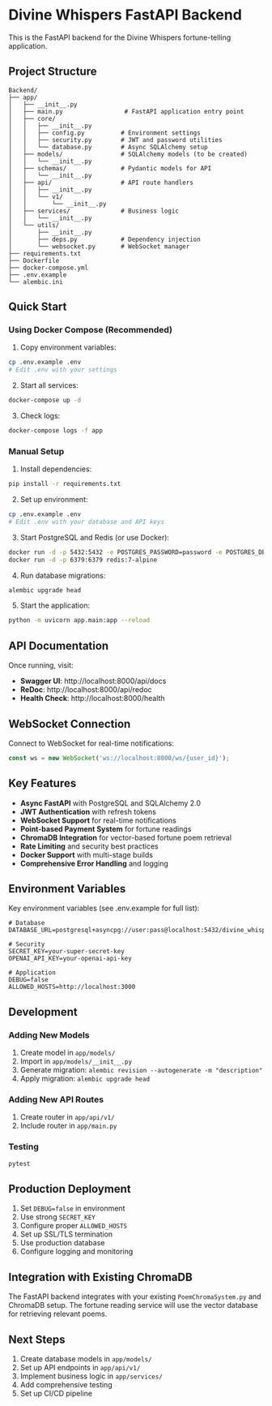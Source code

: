 # Divine Whispers FastAPI Backend

This is the FastAPI backend for the Divine Whispers fortune-telling application.

## Project Structure

```
Backend/
├── app/
│   ├── __init__.py
│   ├── main.py                 # FastAPI application entry point
│   ├── core/
│   │   ├── __init__.py
│   │   ├── config.py          # Environment settings
│   │   ├── security.py        # JWT and password utilities
│   │   └── database.py        # Async SQLAlchemy setup
│   ├── models/                # SQLAlchemy models (to be created)
│   │   └── __init__.py
│   ├── schemas/               # Pydantic models for API
│   │   └── __init__.py
│   ├── api/                   # API route handlers
│   │   ├── __init__.py
│   │   └── v1/
│   │       └── __init__.py
│   ├── services/              # Business logic
│   │   └── __init__.py
│   └── utils/
│       ├── __init__.py
│       ├── deps.py            # Dependency injection
│       └── websocket.py       # WebSocket manager
├── requirements.txt
├── Dockerfile
├── docker-compose.yml
├── .env.example
└── alembic.ini
```

## Quick Start

### Using Docker Compose (Recommended)

1. Copy environment variables:
```bash
cp .env.example .env
# Edit .env with your settings
```

2. Start all services:
```bash
docker-compose up -d
```

3. Check logs:
```bash
docker-compose logs -f app
```

### Manual Setup

1. Install dependencies:
```bash
pip install -r requirements.txt
```

2. Set up environment:
```bash
cp .env.example .env
# Edit .env with your database and API keys
```

3. Start PostgreSQL and Redis (or use Docker):
```bash
docker run -d -p 5432:5432 -e POSTGRES_PASSWORD=password -e POSTGRES_DB=divine_whispers postgres:15-alpine
docker run -d -p 6379:6379 redis:7-alpine
```

4. Run database migrations:
```bash
alembic upgrade head
```

5. Start the application:
```bash
python -m uvicorn app.main:app --reload
```

## API Documentation

Once running, visit:
- **Swagger UI**: http://localhost:8000/api/docs
- **ReDoc**: http://localhost:8000/api/redoc
- **Health Check**: http://localhost:8000/health

## WebSocket Connection

Connect to WebSocket for real-time notifications:
```javascript
const ws = new WebSocket('ws://localhost:8000/ws/{user_id}');
```

## Key Features

- **Async FastAPI** with PostgreSQL and SQLAlchemy 2.0
- **JWT Authentication** with refresh tokens
- **WebSocket Support** for real-time notifications
- **Point-based Payment System** for fortune readings
- **ChromaDB Integration** for vector-based fortune poem retrieval
- **Rate Limiting** and security best practices
- **Docker Support** with multi-stage builds
- **Comprehensive Error Handling** and logging

## Environment Variables

Key environment variables (see .env.example for full list):

```env
# Database
DATABASE_URL=postgresql+asyncpg://user:pass@localhost:5432/divine_whispers

# Security
SECRET_KEY=your-super-secret-key
OPENAI_API_KEY=your-openai-api-key

# Application
DEBUG=false
ALLOWED_HOSTS=http://localhost:3000
```

## Development

### Adding New Models

1. Create model in `app/models/`
2. Import in `app/models/__init__.py`
3. Generate migration: `alembic revision --autogenerate -m "description"`
4. Apply migration: `alembic upgrade head`

### Adding New API Routes

1. Create router in `app/api/v1/`
2. Include router in `app/main.py`

### Testing

```bash
pytest
```

## Production Deployment

1. Set `DEBUG=false` in environment
2. Use strong `SECRET_KEY`
3. Configure proper `ALLOWED_HOSTS`
4. Set up SSL/TLS termination
5. Use production database
6. Configure logging and monitoring

## Integration with Existing ChromaDB

The FastAPI backend integrates with your existing `PoemChromaSystem.py` and ChromaDB setup. The fortune reading service will use the vector database for retrieving relevant poems.

## Next Steps

1. Create database models in `app/models/`
2. Set up API endpoints in `app/api/v1/`
3. Implement business logic in `app/services/`
4. Add comprehensive testing
5. Set up CI/CD pipeline